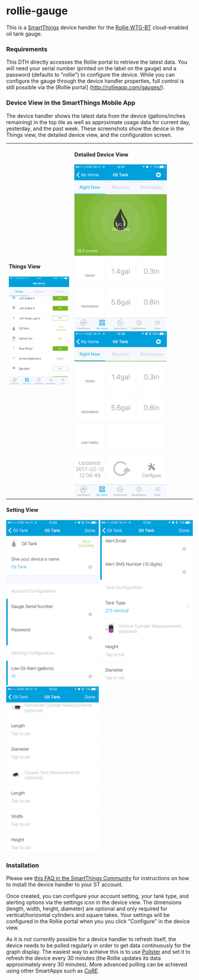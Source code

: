 # rollie-gauge
This is a [SmartThings](http://smartthings.com) device handler for the [Rollie WTG-BT](http://fuelminder.biz/rollie%20systems/wtg1%20remote%20tank%20gauge.html) cloud-enabled oil tank gauge. 

### Requirements
This DTH directly accesses the Rollie portal to retrieve the latest data.  You will need your serial number (printed on the label on the gauge) and a password (defaults to "rollie") to configure the device.  While you can configure the gauge through the device handler properties, full control is still possible via the [Rollie portal] (http://rollieapp.com/gauges/).

### Device View in the SmartThings Mobile App
The device handler shows the latest data from the device (gallons/inches remaining) in the top tile as well as approximate usage data for current day, yesterday, and the past week.  These screenshots show the device in the Things view, the detailed device view, and the configuration screen.
<table cellspacing="0" cellpadding="0">
<tr>
<td>
<h4>Things View</h4>
<img width="250" src="https://github.com/dlaporte/SmartThings/blob/master/DeviceHandlers/rollie-gauge/docs/IMG_2558.png">
</td>
<td>
<h4>Detailed Device View</h4>
<img width="250" src="https://github.com/dlaporte/SmartThings/blob/master/DeviceHandlers/rollie-gauge/docs/IMG_2559.png">
<img width="250" src="https://github.com/dlaporte/SmartThings/blob/master/DeviceHandlers/rollie-gauge/docs/IMG_2563.png">
</td></tr></table>

#### Setting View
<img width="250" src="https://github.com/dlaporte/SmartThings/blob/master/DeviceHandlers/rollie-gauge/docs/IMG_2560.png">
<img width="250" src="https://github.com/dlaporte/SmartThings/blob/master/DeviceHandlers/rollie-gauge/docs/IMG_2561.png">
<img width="250" src="https://github.com/dlaporte/SmartThings/blob/master/DeviceHandlers/rollie-gauge/docs/IMG_2562.png">

### Installation
Please see [this FAQ in the SmartThings Community](https://community.smartthings.com/t/faq-an-overview-of-using-custom-code-in-smartthings/16772) for instructions on how to install the device handler to your ST account.

Once created, you can configure your account setting, your tank type, and alerting options via the settings icon in the device view.  The dimensions (length, width, height, diameter) are optional and only required for vertical/horizontal cylinders and square takes.  Your settings will be configured in the Rollie portal when you you click "Configure" in the device view.

As it is not currently possible for a device handler to refresh itself, the device needs to be polled regularly in order to get data continuously for the graph display. The easiest way to achieve this is to use [Pollster](https://community.smartthings.com/t/pollster-a-smartthings-polling-daemon/3447) and set it to refresh the device every 30 minutes (the Rollie updates its data approximately every 30 minutes). More advanced polling can be achieved using other SmartApps such as [*CoRE*](https://community.smartthings.com/t/release-candidate-core-communitys-own-rule-engine/57972).
